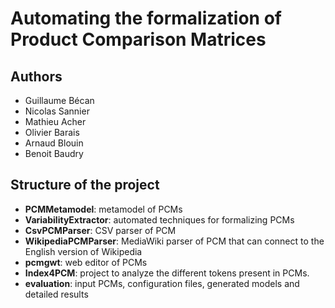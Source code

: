 Automating the formalization of Product Comparison Matrices
==================

## Authors
- Guillaume Bécan
- Nicolas Sannier
- Mathieu Acher
- Olivier Barais
- Arnaud Blouin
- Benoit Baudry

## Structure of the project
- __PCMMetamodel__: metamodel of PCMs
- __VariabilityExtractor__: automated techniques for formalizing PCMs
- __CsvPCMParser__: CSV parser of PCM
- __WikipediaPCMParser__: MediaWiki parser of PCM that can connect to the English version of Wikipedia
- __pcmgwt__: web editor of PCMs
- __Index4PCM__: project to analyze the different tokens present in PCMs.
- __evaluation__: input PCMs, configuration files, generated models and detailed results
